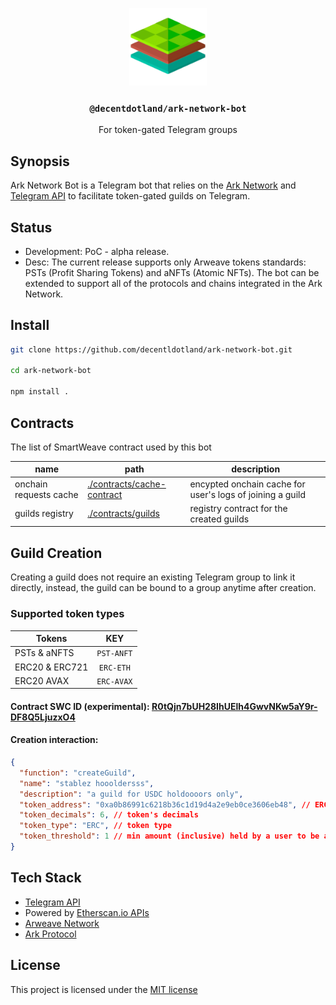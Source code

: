 <p align="center">
  <a href="https://decent.land">
    <img src="./img/logo25.png" height="124">
  </a>
  <h3 align="center"><code>@decentdotland/ark-network-bot</code></h3>
  <p align="center">For token-gated Telegram groups</p>
</p>

## Synopsis
Ark Network Bot is a Telegram bot that relies on the [Ark Network](https://github.com/decentldotland/ark-network) and [Telegram API](https://core.telegram.org/) to facilitate token-gated guilds on Telegram.

## Status
- Development: PoC - alpha release.
- Desc: The current release supports only Arweave tokens standards: PSTs (Profit Sharing Tokens) and aNFTs (Atomic NFTs). The bot can be extended to support
all of the protocols and chains integrated in the Ark Network.

## Install
```sh
git clone https://github.com/decentldotland/ark-network-bot.git

cd ark-network-bot

npm install .
```

## Contracts 
The list of SmartWeave contract used by this bot

| name  | path | description |
| ------------- |-------------| ------------- |
| onchain requests cache      | [./contracts/cache-contract](./contracts/cache-contract) | encypted onchain cache for user's logs of joining a guild |
| guilds registry      | [./contracts/guilds](./contracts/guilds)    | registry contract for the created guilds |


## Guild Creation
Creating a guild does not require an existing Telegram group to link it directly, instead, the guild can be bound to a group anytime after creation.

### Supported token types

| Tokens  | KEY |
| ------------- |:-------------:|
| PSTs & aNFTS      | `PST-ANFT`     |
| ERC20 & ERC721      | `ERC-ETH`     |
| ERC20 AVAX | `ERC-AVAX` |

#### Contract SWC ID (experimental): [R0tQjn7bUH28IhUElh4GwvNKw5aY9r-DF8Q5LjuzxO4](https://viewblock.io/arweave/address/R0tQjn7bUH28IhUElh4GwvNKw5aY9r-DF8Q5LjuzxO4?tab=state)
#### Creation interaction:

```json
{
  "function": "createGuild",
  "name": "stablez hoooldersss",
  "description": "a guild for USDC holdoooors only",
  "token_address": "0xa0b86991c6218b36c1d19d4a2e9eb0ce3606eb48", // ERC20 USDC contract address
  "token_decimals": 6, // token's decimals
  "token_type": "ERC", // token type
  "token_threshold": 1 // min amount (inclusive) held by a user to be able to join the guild
}

```

## Tech Stack
- [Telegram API](https://core.telegram.org/)
- Powered by [Etherscan.io APIs](https://docs.etherscan.io/)
- [Arweave Network](https://arweave.org)
- [Ark Protocol](https://github.com/decentldotland/ark-network)

## License
This project is licensed under the [MIT license](./LICENSE)
